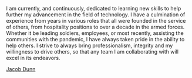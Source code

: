 I am currently, and continuously, dedicated to learning new skills to help further my advancement in the field of technology.
I have a culmination of experience from years in various roles that all were founded in the service of others, from hospitality positions to over a decade in the armed forces. Whether it be leading soldiers, employees, or most recently, assisting the communities with the pandemic, I have always taken pride in the ability to help others. 
I strive to always bring professionalism, integrity and my willingness to drive others, so that any team I am collaborating with will excel in its endeavors.
<!---
dunnjacoba/dunnjacoba is a ✨ special ✨ repository because its `README.md` (this file) appears on your GitHub profile.
You can click the Preview link to take a look at your changes.
--->

[Jacob Dunn](https://dunnjacob.vercel.app/)
